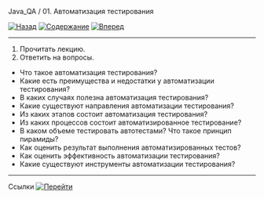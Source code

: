 Java_QA / 01. Автоматизация тестирования

[![Назад](https://img.shields.io/badge/-%D0%9D%D0%B0%D0%B7%D0%B0%D0%B4-brightgreen)](1.%20Лекция.md)
[![Содержание](https://img.shields.io/badge/-%D0%A1%D0%BE%D0%B4%D0%B5%D1%80%D0%B6%D0%B0%D0%BD%D0%B8%D0%B5-purple)](README.md)
[![Вперед](https://img.shields.io/badge/-%D0%92%D0%BF%D0%B5%D1%80%D0%B5%D0%B4-brightgreen)](3.%20Ссылки.md)

***

1. Прочитать лекцию.
2. Ответить на вопросы.

* Что такое автоматизация тестирования?
* Какие есть преимущества и недостатки у автоматизации тестирования?
* В каких случаях полезна автоматизация тестирования?
* Какие существуют направления автоматизации тестирования?
* Из каких этапов состоит автоматизация тестирования?
* Из каких процессов состоит автоматизированное тестирование?
* В каком объеме тестировать автотестами? Что такое принцип пирамиды?
* Как оценить результат выполнения автоматизированных тестов?
* Как оценить эффективность автоматизации тестирования?
* Какие существуют инструменты автоматизации тестирования?

***

Ссылки [![Перейти](https://img.shields.io/badge/-%D0%9F%D0%B5%D1%80%D0%B5%D0%B9%D1%82%D0%B8-blue)](4.%20Ссылки.md)
